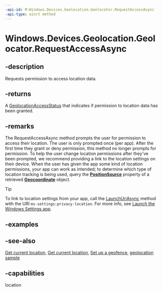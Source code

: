 ```yaml
---
-api-id: M:Windows.Devices.Geolocation.Geolocator.RequestAccessAsync
-api-type: winrt method
---
```


<!-- Method syntax
public Windows.Foundation.IAsyncOperation<Windows.Devices.Geolocation.GeolocationAccessStatus> RequestAccessAsync()
-->

# Windows.Devices.Geolocation.Geolocator.RequestAccessAsync

## -description
Requests permission to access location data.

## -returns
A [GeolocationAccessStatus](geolocationaccessstatus.md) that indicates if permission to location data has been granted.

## -remarks
The RequestAccessAsync method prompts the user for permission to access their location. The user is only prompted once (per app). After the first time they grant or deny permission, this method no longer prompts for permission. To help the user change location permissions after they've been prompted, we recommend providing a link to the location settings on their device. When the user has given the app some kind of location permissions, your app can work as intended; to determine which type of location tracking is being used, query the **[PositionSource](geocoordinate_positionsource.md)** property of a retrieved **[Geocoordinate](Geocoordinate.md)** object. 

> [!TIP]
> To link to location settings from your app, call the [LaunchUriAsync](../windows.system/launcher_launchuriasync_53691900.md) method with the URI `ms-settings:privacy-location`. For more info, see [Launch the Windows Settings app](https://msdn.microsoft.com/library/c84d4bee-1fee-4648-ad7d-8321eac70290).



## -examples

## -see-also
[Get current location](https://msdn.microsoft.com/library/24dc9a41-8cc1-48b0-bc6d-24bf571afcc8), [Get current location](https://msdn.microsoft.com/library/24dc9a41-8cc1-48b0-bc6d-24bf571afcc8), [Set up a geofence](https://msdn.microsoft.com/library/a3a46e03-0751-4dbd-a2a1-2323db09bdba), [geolocation sample](https://go.microsoft.com/fwlink/p/?linkid=533278)
## -capabilities
location
